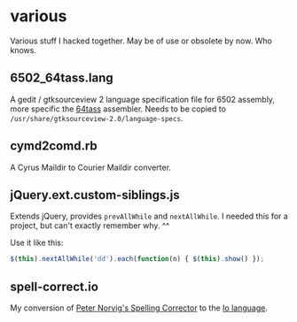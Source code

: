 various
=======

Various stuff I hacked together. May be of use or obsolete by now. Who knows.

6502_64tass.lang
----------------

A gedit / gtksourceview 2 language specification file for 6502 assembly, more specific the [64tass](http://singularcrew.hu/64tass/) assembler. Needs to be copied to `/usr/share/gtksourceview-2.0/language-specs`.

cymd2comd.rb
------------

A Cyrus Maildir to Courier Maildir converter.

jQuery.ext.custom-siblings.js
-----------------------------

Extends jQuery, provides `prevAllWhile` and `nextAllWhile`. I needed this for a project, but can't exactly remember why. ^^

Use it like this:

```javascript
$(this).nextAllWhile('dd').each(function(n) { $(this).show() });
```

spell-correct.io
----------------

My conversion of [Peter Norvig's Spelling Corrector](http://www.norvig.com/spell-correct.html) to the [Io language](http://iolanguage.com/).
